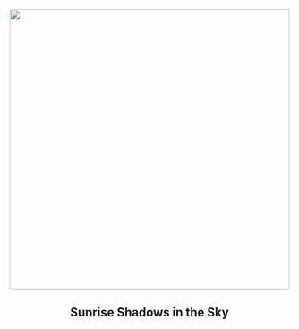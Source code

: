 
<p align="center"><img src="https://apod.nasa.gov/apod/image/2409/RayosCrepusculares_1024.jpg" width="500" height="500"></p>
<h2 align="center"> Sunrise Shadows in the Sky </h2>
